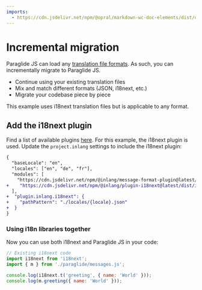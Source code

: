 ```yaml
---
imports:
  - https://cdn.jsdelivr.net/npm/@opral/markdown-wc-doc-elements/dist/doc-callout.js
---
```


# Incremental migration

Paraglide JS can load any [translation file formats](https://inlang.com/m/gerre34r/library-inlang-paraglideJs/file-formats). As such, you can incrementally migrate to Paraglide JS. 

- Continue using your existing translation files
- Mix and match different formats (JSON, i18next, etc.)
- Migrate your codebase piece by piece

<doc-callout type="info">
  This example uses i18next translation files but is applicable to any format.
</doc-callout>

## Add the i18next plugin

Find a list of available plugins [here](https://inlang.com/c/plugins). For this example, the i18next plugin is used. Update the `project.inlang` settings to include the i18next plugin:

```diff
{
  "baseLocale": "en",
  "locales": ["en", "de", "fr"],
  "modules": [
    "https://cdn.jsdelivr.net/npm/@inlang/message-format-plugin@latest/dist/index.js",
+    "https://cdn.jsdelivr.net/npm/@inlang/plugin-i18next@latest/dist/index.js"
  ],
+  "plugin.inlang.i18next": {
+    "pathPattern": "./locales/{locale}.json"
+  }
}
```

### Using i18n libraries together

Now you can use both i18next and Paraglide JS in your code:

```js
// Existing i18next code
import i18next from 'i18next';
import { m } from './paraglide/messages.js';

console.log(i18next.t('greeting', { name: 'World' }));
console.log(m.greeting({ name: 'World' }));
```